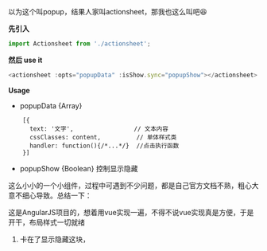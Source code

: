 以为这个叫popup，结果人家叫actionsheet，那我也这么叫吧:satisfied:

**先引入**
```javascript
import Actionsheet from './actionsheet';
```
**然后 use it**
```javascript
<actionsheet :opts="popupData" :isShow.sync="popupShow"></actionsheet>
```
**Usage**
+ popupData  {Array}
```
    [{
      text: '文字',                 // 文本内容
      cssClasses: content,          // 单体样式类
      handler: function(){/*...*/}  //点击执行函数
    }]
```
+ popupShow {Boolean}
    控制显示隐藏


这么小小的一个小组件，过程中可遇到不少问题，都是自己官方文档不熟，粗心大意不细心导致。总结一下：

这是AngularJS项目的，想着用vue实现一遍，不得不说vue实现真是方便，于是开干，布局样式一切就绪
1. 卡在了显示隐藏这块，

